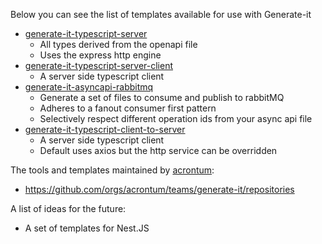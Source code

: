 Below you can see the list of templates available for use with Generate-it

- [generate-it-typescript-server](https://github.com/acr-lfr/generate-it-typescript-server)
  - All types derived from the openapi file
  - Uses the express http engine
- [generate-it-typescript-server-client](https://github.com/acr-lfr/generate-it-typescript-server-client)
  - A server side typescript client
- [generate-it-asyncapi-rabbitmq](https://github.com/acr-lfr/generate-it-asyncapi-rabbitmq)
  - Generate a set of files to consume and publish to rabbitMQ
  - Adheres to a fanout consumer first pattern
  - Selectively respect different operation ids from your async api file
- [generate-it-typescript-client-to-server](https://github.com/acr-lfr/generate-it-typescript-client-to-server)
  - A server side typescript client
  - Default uses axios but the http service can be overridden

The tools and templates maintained by [acrontum](https://www.acrontum.com):
 - https://github.com/orgs/acrontum/teams/generate-it/repositories

A list of ideas for the future:
- A set of templates for Nest.JS
